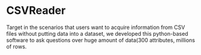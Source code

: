 # CSVReader
Target in the scenarios that users want to acquire information from CSV files without putting data into a dataset, we developed this python-based software to ask questions over huge amount of data(300 attributes, millions of rows.
